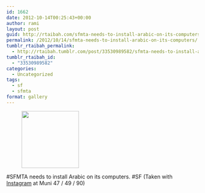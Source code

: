 ```yaml
---
id: 1662
date: 2012-10-14T00:25:43+00:00
author: rami
layout: post
guid: http://rtaibah.com/sfmta-needs-to-install-arabic-on-its-computers/
permalink: /2012/10/14/sfmta-needs-to-install-arabic-on-its-computers/
tumblr_rtaibah_permalink:
  - http://rtaibah.tumblr.com/post/33530989582/sfmta-needs-to-install-arabic-on-its-computers
tumblr_rtaibah_id:
  - "33530989582"
categories:
  - Uncategorized
tags:
  - sf
  - sfmta
format: gallery
---
```

<div id='gallery-124' class='gallery galleryid-1662 gallery-columns-3 gallery-size-thumbnail'>
  <figure class='gallery-item'> 
  
  <div class='gallery-icon landscape'>
    <a href='http://139.59.20.41/2012/10/14/sfmta-needs-to-install-arabic-on-its-computers/attachment/1663/'><img width="150" height="150" src="http://139.59.20.41/wp-content/uploads/2012/10/tumblr_mbux6vQl5H1qb4qlko1_1280-150x150.jpg" class="attachment-thumbnail size-thumbnail" alt="" srcset="http://139.59.20.41/wp-content/uploads/2012/10/tumblr_mbux6vQl5H1qb4qlko1_1280-150x150.jpg 150w, http://139.59.20.41/wp-content/uploads/2012/10/tumblr_mbux6vQl5H1qb4qlko1_1280-300x300.jpg 300w, http://139.59.20.41/wp-content/uploads/2012/10/tumblr_mbux6vQl5H1qb4qlko1_1280-100x100.jpg 100w, http://139.59.20.41/wp-content/uploads/2012/10/tumblr_mbux6vQl5H1qb4qlko1_1280.jpg 612w" sizes="100vw" /></a>
  </div></figure>
</div>

#SFMTA needs to install Arabic on its computers. #SF (Taken with [Instagram](http://instagram.com) at Muni 47 / 49 / 90)